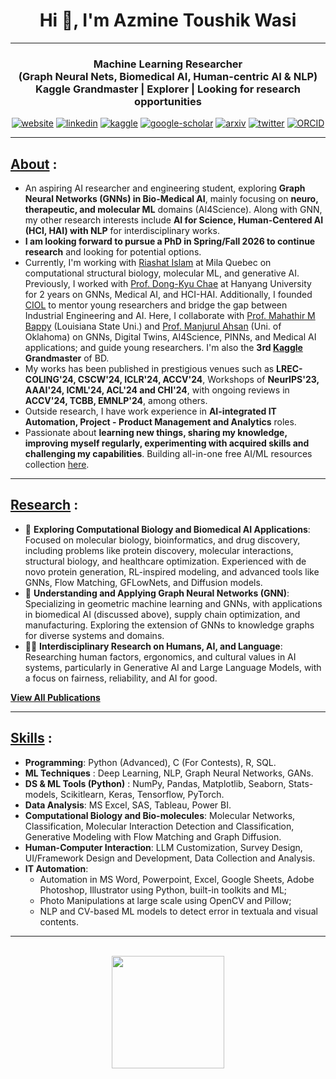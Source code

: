 <h1 align="center">Hi 👋, I'm Azmine Toushik Wasi</h1>

---
<h3 align="center">
Machine Learning Researcher</br> 
 (Graph Neural Nets, Biomedical AI, Human-centric AI & NLP) </br> 
Kaggle Grandmaster | Explorer | Looking for research opportunities
</h3>

<div align=center>
  
 [![website](https://img.shields.io/badge/-Website-blue?style=flat-square&logo=rss&color=1f1f15)](https://azminewasi.github.io) 
 [![linkedin](https://img.shields.io/badge/LinkedIn-%320beff?style=flat-square&logo=linkedin&color=1f1f18)](https://www.linkedin.com/in/azmine-toushik-wasi/) 
 [![kaggle](https://img.shields.io/badge/Kaggle-%2320beff?style=flat-square&logo=kaggle&color=1f1f1f)](https://www.kaggle.com/azminetoushikwasi) 
 [![google-scholar](https://img.shields.io/badge/Google%20Scholar-%2320beff?style=flat-square&logo=google-scholar&color=1f1f18)](https://scholar.google.com/citations?user=X3gRvogAAAAJ&hl=en)
 [![arxiv](https://img.shields.io/badge/arXiv-%2320beff?style=flat-square&amp;logo=arxiv&amp;color=1f1f15)](https://arxiv.org/a/wasi_a_1.html)
 [![twitter](https://img.shields.io/badge/Twitter-%2320beff?style=flat-square&amp;logo=twitter&amp;color=1f1f15)](https://twitter.com/AzmineWasi)
 [![ORCID](https://img.shields.io/badge/ORCID-%2320beff?style=flat-square&amp;logo=orcid&amp;color=1f1f15)](https://orcid.org/my-orcid?orcid=0000-0001-9509-5804)
  
</div>

---
## [**About**](https://azminewasi.github.io/index.html) :
- An aspiring AI researcher and engineering student, exploring **Graph Neural Networks (GNNs) in Bio-Medical AI**, mainly focusing on **neuro, therapeutic, and molecular ML** domains (AI4Science). Along with GNN, my other research interests include **AI for Science, Human-Centered AI (HCI, HAI) with NLP** for interdisciplinary works.
- **I am looking forward to pursue a PhD in Spring/Fall 2026 to continue research** and looking for potential options.
- Currently, I'm working with [Riashat Islam](https://riashat.github.io/) at Mila Quebec on computational structural biology, molecular ML, and generative AI. Previously, I worked with [Prof. Dong-Kyu Chae](http://dilab.hanyang.ac.kr/) at Hanyang University for 2 years on GNNs, Medical AI, and HCI-HAI. Additionally, I founded [CIOL](https://ciol-sust.github.io/) to mentor young researchers and bridge the gap between Industrial Engineering and AI. Here, I collaborate with [Prof. Mahathir M Bappy](https://www.linkedin.com/in/mahathir-mohammad-bappy-b122a978) (Louisiana State Uni.) and [Prof. Manjurul Ahsan](https://scholar.google.com/citations?user=fvWTiS8AAAAJ&hl=en) (Uni. of Oklahoma) on GNNs, Digital Twins, AI4Science, PINNs, and Medical AI applications; and guide young researchers. I'm also the **3rd [Kaggle](https://www.kaggle.com/azminetoushikwasi/) Grandmaster** of BD.
- My works has been published in prestigious venues such as **LREC-COLING'24, CSCW'24, ICLR'24, ACCV'24**, Workshops of **NeurIPS'23, AAAI'24, ICML'24, ACL'24 and CHI'24**, with ongoing reviews in **ACCV'24, TCBB, EMNLP'24**, among others.
- Outside research, I have work experience in **AI-integrated IT Automation, Project - Product Management and Analytics** roles.
- Passionate about **learning new things, sharing my knowledge, improving myself regularly, experimenting with acquired skills and challenging my capabilities**. Building all-in-one free AI/ML resources collection [here](https://github.com/azminewasi/online-ml-university).

---

## [**Research**](https://azminewasi.github.io/) :

- 🧬 **Exploring Computational Biology and Biomedical AI Applications**: Focused on molecular biology, bioinformatics, and drug discovery, including problems like protein discovery, molecular interactions, structural biology, and healthcare optimization. Experienced with de novo protein generation, RL-inspired modeling, and advanced tools like GNNs, Flow Matching, GFLowNets, and Diffusion models.
- 💠 **Understanding and Applying Graph Neural Networks (GNN)**: Specializing in geometric machine learning and GNNs, with applications in biomedical AI (discussed above), supply chain optimization, and manufacturing. Exploring the extension of GNNs to knowledge graphs for diverse systems and domains.
- 🧑‍💻 **Interdisciplinary Research on Humans, AI, and Language**: Researching human factors, ergonomics, and cultural values in AI systems, particularly in Generative AI and Large Language Models, with a focus on fairness, reliability, and AI for good.

[**View All Publications**](https://azminewasi.github.io/publications.html)
  
---

## [**Skills**](https://azminewasi.github.io/portfolio.html) :
- **Programming**: Python (Advanced), C (For Contests), R, SQL.
- **ML Techniques** : Deep Learning, NLP, Graph Neural Networks, GANs.
- **DS & ML Tools (Python)** : NumPy, Pandas, Matplotlib, Seaborn, Stats-models, Scikitlearn, Keras, Tensorflow, PyTorch.
- **Data Analysis**: MS Excel, SAS, Tableau, Power BI.
- **Computational Biology and Bio-molecules**: Molecular Networks, Classification, Molecular Interaction Detection and Classification, Generative Modeling with Flow Matching and Graph Diffusion.
- **Human-Computer Interaction**: LLM Customization, Survey Design, UI/Framework Design and Development, Data Collection and Analysis.
- **IT Automation**: 
  - Automation in MS Word, Powerpoint, Excel, Google Sheets, Adobe Photoshop, Illustrator using Python, built-in toolkits and ML; 
  - Photo Manipulations at large scale using OpenCV and Pillow; 
  - NLP and CV-based ML models to detect error in textuala and visual contents.
  
---

<p align=center>
  </br>

<img src="https://github-readme-stats.vercel.app/api?username=azminewasi&theme=github_dark&show_icons=true" height="180"/>

</p>
